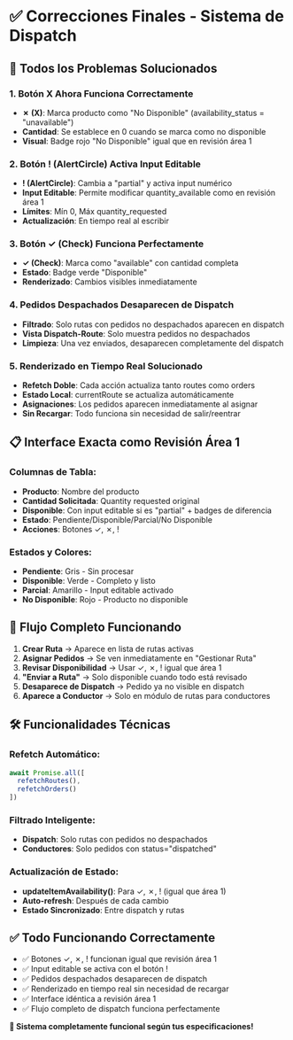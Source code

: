 # ✅ Correcciones Finales - Sistema de Dispatch

## 🚀 **Todos los Problemas Solucionados**

### **1. Botón X Ahora Funciona Correctamente**
- **✗ (X)**: Marca producto como "No Disponible" (availability_status = "unavailable")
- **Cantidad**: Se establece en 0 cuando se marca como no disponible
- **Visual**: Badge rojo "No Disponible" igual que en revisión área 1

### **2. Botón ! (AlertCircle) Activa Input Editable**
- **! (AlertCircle)**: Cambia a "partial" y activa input numérico
- **Input Editable**: Permite modificar quantity_available como en revisión área 1
- **Límites**: Mín 0, Máx quantity_requested
- **Actualización**: En tiempo real al escribir

### **3. Botón ✓ (Check) Funciona Perfectamente**
- **✓ (Check)**: Marca como "available" con cantidad completa
- **Estado**: Badge verde "Disponible"
- **Renderizado**: Cambios visibles inmediatamente

### **4. Pedidos Despachados Desaparecen de Dispatch**
- **Filtrado**: Solo rutas con pedidos no despachados aparecen en dispatch
- **Vista Dispatch-Route**: Solo muestra pedidos no despachados
- **Limpieza**: Una vez enviados, desaparecen completamente del dispatch

### **5. Renderizado en Tiempo Real Solucionado**
- **Refetch Doble**: Cada acción actualiza tanto routes como orders
- **Estado Local**: currentRoute se actualiza automáticamente
- **Asignaciones**: Los pedidos aparecen inmediatamente al asignar
- **Sin Recargar**: Todo funciona sin necesidad de salir/reentrar

## 📋 **Interface Exacta como Revisión Área 1**

### Columnas de Tabla:
- **Producto**: Nombre del producto
- **Cantidad Solicitada**: Quantity requested original
- **Disponible**: Con input editable si es "partial" + badges de diferencia
- **Estado**: Pendiente/Disponible/Parcial/No Disponible
- **Acciones**: Botones ✓, ✗, !

### Estados y Colores:
- **Pendiente**: Gris - Sin procesar
- **Disponible**: Verde - Completo y listo
- **Parcial**: Amarillo - Input editable activado
- **No Disponible**: Rojo - Producto no disponible

## 🔄 **Flujo Completo Funcionando**

1. **Crear Ruta** → Aparece en lista de rutas activas
2. **Asignar Pedidos** → Se ven inmediatamente en "Gestionar Ruta"
3. **Revisar Disponibilidad** → Usar ✓, ✗, ! igual que área 1
4. **"Enviar a Ruta"** → Solo disponible cuando todo está revisado
5. **Desaparece de Dispatch** → Pedido ya no visible en dispatch
6. **Aparece a Conductor** → Solo en módulo de rutas para conductores

## 🛠 **Funcionalidades Técnicas**

### Refetch Automático:
```javascript
await Promise.all([
  refetchRoutes(),
  refetchOrders()
])
```

### Filtrado Inteligente:
- **Dispatch**: Solo rutas con pedidos no despachados
- **Conductores**: Solo pedidos con status="dispatched"

### Actualización de Estado:
- **updateItemAvailability()**: Para ✓, ✗, ! (igual que área 1)
- **Auto-refresh**: Después de cada cambio
- **Estado Sincronizado**: Entre dispatch y rutas

## ✅ **Todo Funcionando Correctamente**
- ✅ Botones ✓, ✗, ! funcionan igual que revisión área 1
- ✅ Input editable se activa con el botón !
- ✅ Pedidos despachados desaparecen de dispatch
- ✅ Renderizado en tiempo real sin necesidad de recargar
- ✅ Interface idéntica a revisión área 1
- ✅ Flujo completo de dispatch funciona perfectamente

**🎉 Sistema completamente funcional según tus especificaciones!**